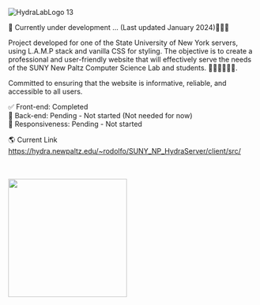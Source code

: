 ![HydraLabLogo 13](https://github.com/RodoJML/SUNY_NP_HydraServer/assets/63088555/66a9fd96-ba45-4a6c-b6d2-fbc69b738ef5)

🚧 Currently under development ... (Last updated January 2024)👷🏼‍♂️<br/>

Project developed for one of the State University of New York servers, using L.A.M.P stack and vanilla CSS for styling. The objective is to create a professional and user-friendly website that will effectively serve the needs of the SUNY New Paltz Computer Science Lab and students. 👩‍💻👨‍💻🧑‍💻. 

Committed to ensuring that the website is informative, reliable, and accessible to all users.

✅ Front-end: Completed<br>
🔴 Back-end: Pending - Not started (Not needed for now)<br>
🔴 Responsiveness: Pending - Not started<br>

🌎 Current Link
https://hydra.newpaltz.edu/~rodolfo/SUNY_NP_HydraServer/client/src/

<br/><br/>
<img src="https://www.newpaltz.edu/media/web-assets/logos-images-and-icons/logo_transparent.png" style="width: 15rem">

